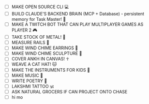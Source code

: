 - [ ] MAKE OPEN SOURCE CLI 💻
- [ ] BUILD CLAUDE'S BACKEND BRAIN (MCP + Database) - persistent memory for Task Master! 🧠
- [ ] MAKE A TWITCH BOT THAT CAN PLAY MULTIPLAYER GAMES AS PLAYER 2 🎮
- [ ] TAKE STOCK OF METAL! 🔩
- [ ] MEASURE RAILS 📏
- [ ] MAKE WIND CHIME EARRINGS 🎐
- [ ] MAKE WIND CHIME SCULPTURE 🎐
- [ ] COVER ANKH IN CANVAS! ☥
- [ ] WEAVE A CAT HAT! 🐱
- [ ] MAKE THE INSTRUMENTS FOR KIDS 🎼
- [ ] MAKE MUSIC 🎵
- [ ] WRITE POETRY 📝
- [ ] LAKSHMI TATTOO 🕉️
- [ ] ASK NATURAL GROCERS IF CAN PROJECT ONTO CHASE
- [ ] hi mo
